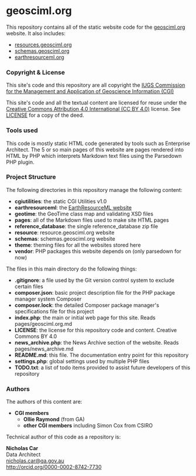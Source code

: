 # geosciml.org
This repository contains all of the static website code for the [geosciml.org]([http://geosciml.org) website. It also includes:

* [resources.geosciml.org](http://resource.geosciml.org)
* [schemas.geosciml.org](http://schemas.geosciml.org)
* [earthresourceml.org](http://earthresourceml.org)

### Copyright & License
This site's code and this repository are all copyright the [IUGS Commission for the Management and Application of Geoscience Information (CGI)](http://www.cgi-iugs.org/)

This site's code and all the textual content are licensed for reuse under the [Creative Commons Attribution 4.0 International (CC BY 4.0)](https://creativecommons.org/licenses/by/4.0/) license. See [LICENSE](LICENSE) for a copy of the deed.

### Tools used
This code is mostly static HTML code generated by tools such as Enterprise Architect. The 5 or so main pages of this website are pages rendered into HTML by PHP which interprets Markdown text files using the Parsedown PHP plugin. 

### Project Structure
The following directories in this repository manage the following content:

* **cgiutilities**: the static CGI Utilities v1.0
* **earthresourceml**: the [EarthResourceML website](http://earthresourceml.org)
* **geotime**: the GeoTime class map and validating XSD files
* **pages**: all of the Markdown files used to make site HTML pages
* **reference_database**: the single reference_database zip file
* **resource**: resource.geosciml.org website
* **schemas**: schemas.geosciml.org website
* **theme**: theming files for all the websites stored here
* **vendor**: PHP packages this website depends on (only parsedown for now)

The files in this main directory do the following things:

* **.gitignore**: a file used by the Git version control system to exclude certain files
* **composer.json**: basic project description file for the PHP package manager system Composer
* **composer.lock**: the detailed Composer package manager's specifications file for this project
* **index.php**: the main or initial web page for this site. Reads pages/geosciml.org.md
* **LICENSE**: the license for this repository code and content. Creative Commons BY 4.0
* **news_archive.php**: the News Archive section of the website. Reads pages/news_archive.md
* **README.md**: this file. The documentation entry point for this repository 
* **settings.php**: global settings used by multiple PHP files
* **TODO.txt**: a list of todo items provided to assist future developers of this repository 

### Authors
The authors of this content are:

* **CGI members**
    * **Ollie Raymond** (from GA)
    * **other CGI members** including Simon Cox from CSIRO

Technical author of this code as a repository is:

**Nicholas Car**  
Data Architect  
<nicholas.car@ga.gov.au>  
http://orcid.org/0000-0002-8742-7730  
